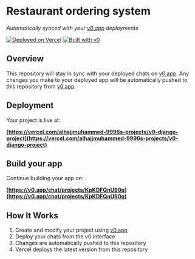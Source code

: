 # Restaurant ordering system

*Automatically synced with your [v0.app](https://v0.app) deployments*

[![Deployed on Vercel](https://img.shields.io/badge/Deployed%20on-Vercel-black?style=for-the-badge&logo=vercel)](https://vercel.com/alhajjmuhammed-9996s-projects/v0-django-project)
[![Built with v0](https://img.shields.io/badge/Built%20with-v0.app-black?style=for-the-badge)](https://v0.app/chat/projects/KpKDFQnU90q)

## Overview

This repository will stay in sync with your deployed chats on [v0.app](https://v0.app).
Any changes you make to your deployed app will be automatically pushed to this repository from [v0.app](https://v0.app).

## Deployment

Your project is live at:

**[https://vercel.com/alhajjmuhammed-9996s-projects/v0-django-project](https://vercel.com/alhajjmuhammed-9996s-projects/v0-django-project)**

## Build your app

Continue building your app on:

**[https://v0.app/chat/projects/KpKDFQnU90q](https://v0.app/chat/projects/KpKDFQnU90q)**

## How It Works

1. Create and modify your project using [v0.app](https://v0.app)
2. Deploy your chats from the v0 interface
3. Changes are automatically pushed to this repository
4. Vercel deploys the latest version from this repository